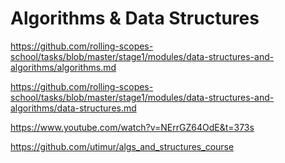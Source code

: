 # Algorithms & Data Structures

https://github.com/rolling-scopes-school/tasks/blob/master/stage1/modules/data-structures-and-algorithms/algorithms.md

https://github.com/rolling-scopes-school/tasks/blob/master/stage1/modules/data-structures-and-algorithms/data-structures.md

https://www.youtube.com/watch?v=NErrGZ64OdE&t=373s

https://github.com/utimur/algs_and_structures_course